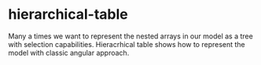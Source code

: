# hierarchical-table
Many a times we want to represent the nested arrays in our model as a tree with selection capabilities. Hieracrhical table shows how to
represent the model with classic angular approach.
